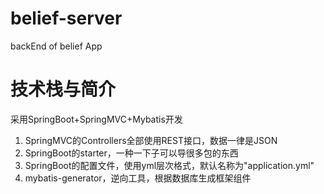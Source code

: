 # belief-server
backEnd of belief  App

# 技术栈与简介
  
采用SpringBoot+SpringMVC+Mybatis开发  
1. SpringMVC的Controllers全部使用REST接口，数据一律是JSON
2. SpringBoot的starter，一种一下子可以导很多包的东西
3. SpringBoot的配置文件，使用yml层次格式，默认名称为"application.yml"
4. mybatis-generator，逆向工具，根据数据库生成框架组件
